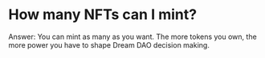 # How many NFTs can I mint?

Answer: You can mint as many as you want. The more tokens you own, the more power you have to shape Dream DAO decision making.